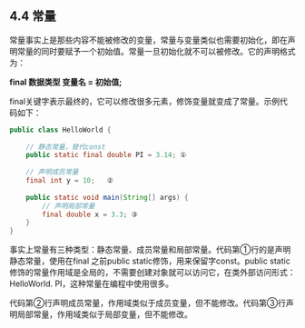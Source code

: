 ## 4.4 常量

常量事实上是那些内容不能被修改的变量，常量与变量类似也需要初始化，即在声明常量的同时要赋予一个初始值。常量一旦初始化就不可以被修改。它的声明格式为：

**final 数据类型 变量名 = 初始值;**

final关键字表示最终的，它可以修改很多元素，修饰变量就变成了常量。示例代码如下：


```java
public class HelloWorld {
	
	// 静态常量，替代const
	public static final double PI = 3.14; ①
	
	// 声明成员常量
	final int y = 10;	②
	
	public static void main(String[] args) {
		// 声明局部常量
		final double x = 3.3; ③
	} 
}

```


事实上常量有三种类型：静态常量、成员常量和局部常量。代码第①行的是声明静态常量，使用在final 之前public static修饰，用来保留字const。public static修饰的常量作用域是全局的，不需要创建对象就可以访问它，在类外部访问形式：HelloWorld. PI，这种常量在编程中使用很多。

代码第②行声明成员常量，作用域类似于成员变量，但不能修改。代码第③行声明局部常量，作用域类似于局部变量，但不能修改。